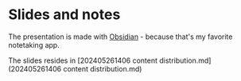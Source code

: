 # Slides and notes

The presentation is made with [Obsidian](https://obsidian.md/) - because that's my favorite
notetaking app.

The slides resides in [202405261406 content distribution.md](202405261406 content distribution.md)
